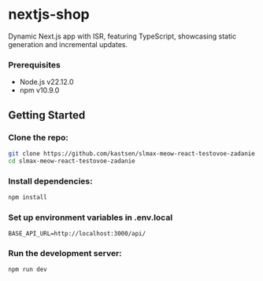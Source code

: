 # nextjs-shop
Dynamic Next.js app with ISR, featuring TypeScript, showcasing static generation and incremental updates.

### Prerequisites
- Node.js v22.12.0
- npm v10.9.0


## Getting Started

### Clone the repo:
   ```bash
   git clone https://github.com/kastsen/slmax-meow-react-testovoe-zadanie
   cd slmax-meow-react-testovoe-zadanie
   ``` 
  
### Install dependencies:
   ```bash
   npm install
  ``` 

### Set up environment variables in .env.local
```
BASE_API_URL=http://localhost:3000/api/
```

### Run the development server:
```bash
npm run dev
```

